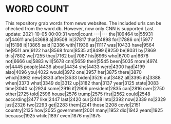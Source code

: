 # WORD COUNT
This repository grab words from news websites. The included urls can be checked from the word.db.
However, now only CNN is supported
Last update: 2021-10-05 00:00:31
word|count
---|---
the|109464
to|55931
of|44611
and|43688
a|39508
in|37817
that|24898
for|17886
on|15977
is|15198
it|13865
said|12386
with|11936
as|11117
was|10433
have|9564
he|9511
are|9122
has|8568
from|8535
at|8499
i|8250
be|8031
by|7869
this|7802
we|7255
they|7162
but|7087
his|6965
who|6700
an|6678
not|6666
us|5883
will|5678
cnn|5659
their|5545
been|5035
more|4974
or|4445
people|4436
about|4434
she|4433
were|4300
had|4199
also|4096
you|4022
would|3972
one|3957
her|3875
there|3870
which|3862
new|3833
after|3533
biden|3526
out|3482
all|3395
its|3388
when|3373
what|3349
do|3312
up|3182
than|3137
year|3125
state|3083
time|3040
so|2924
some|2916
if|2906
president|2835
can|2816
over|2750
other|2725
told|2596
house|2576
trump|2575
first|2562
could|2548
according|2477
like|2447
last|2420
our|2408
into|2392
now|2339
no|2329
just|2326
two|2293
get|2283
them|2241
those|2208
covid|2151
country|2135
how|2055
government|2001
many|1952
did|1942
years|1925
because|1925
while|1897
even|1876
my|1875
